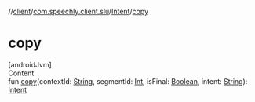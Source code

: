//[client](../../index.md)/[com.speechly.client.slu](../index.md)/[Intent](index.md)/[copy](copy.md)



# copy  
[androidJvm]  
Content  
fun [copy](copy.md)(contextId: [String](https://kotlinlang.org/api/latest/jvm/stdlib/kotlin/-string/index.html), segmentId: [Int](https://kotlinlang.org/api/latest/jvm/stdlib/kotlin/-int/index.html), isFinal: [Boolean](https://kotlinlang.org/api/latest/jvm/stdlib/kotlin/-boolean/index.html), intent: [String](https://kotlinlang.org/api/latest/jvm/stdlib/kotlin/-string/index.html)): [Intent](index.md)  



